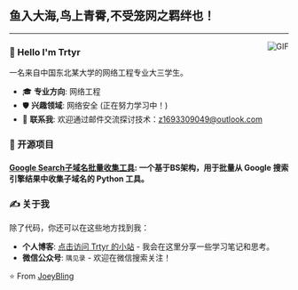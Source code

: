 ## 鱼入大海,鸟上青霄,不受笼网之羁绊也！
---
<img align="right" alt="GIF" src="https://raw.githubusercontent.com/JoeyBling/JoeyBling/master/pic/pusheencode.gif" />

### 👋 Hello I'm Trtyr

一名来自中国东北某大学的网络工程专业大三学生。

-   🎓 **专业方向**: 网络工程
-   🛡️ **兴趣领域**: 网络安全 (正在努力学习中！)
-   💬 **联系我**: 欢迎通过邮件交流探讨技术：<a href="mailto:z1693309049@outlook.com">z1693309049@outlook.com</a>

### 🚀 开源项目

#### **[Google Search子域名批量收集工具](https://github.com/trtyr/Google_Search_Subdomain_Extractor)**: 一个基于BS架构，用于批量从 Google 搜索引擎结果中收集子域名的 Python 工具。

### ✍️ 关于我

除了代码，你还可以在这些地方找到我：

-   **个人博客**: [点击访问 Trtyr 的小站](https://www.trtyr.top/) - 我会在这里分享一些学习笔记和思考。
-   **微信公众号**: `隅见录` - 欢迎在微信搜索关注！

⭐️ From [JoeyBling](https://github.com/JoeyBling)
